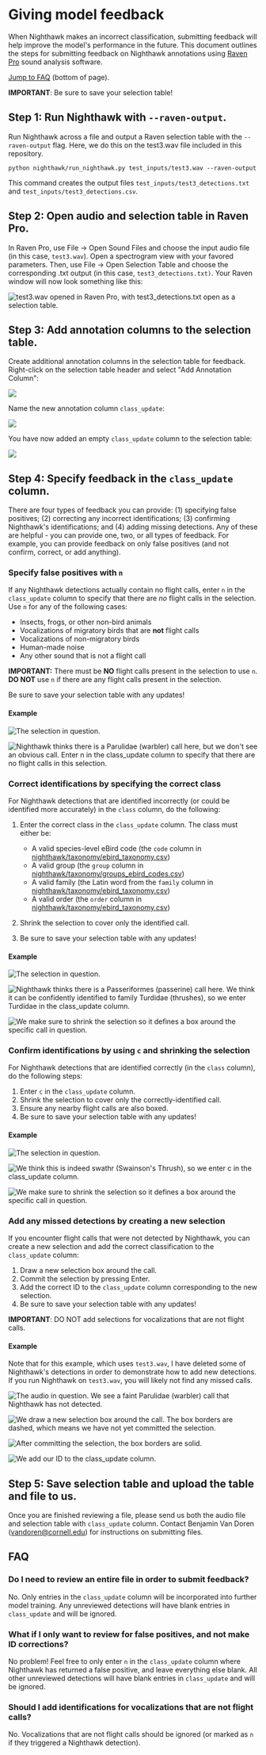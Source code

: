 # Giving model feedback

When Nighthawk makes an incorrect classification, submitting feedback will help improve the model's performance in the future. This document outlines the steps for submitting feedback on Nighthawk annotations using [Raven Pro](https://ravensoundsoftware.com/software/raven-pro/) sound analysis software.

[Jump to FAQ](#FAQ) (bottom of page).

**IMPORTANT**: Be sure to save your selection table!

## Step 1: Run Nighthawk with `--raven-output`.

Run Nighthawk across a file and output a Raven selection table with the `--raven-output` flag. Here, we do this on the test3.wav file included in this repository.

```         
python nighthawk/run_nighthawk.py test_inputs/test3.wav --raven-output
```

This command creates the output files `test_inputs/test3_detections.txt` and `test_inputs/test3_detections.csv`.

## Step 2: Open audio and selection table in Raven Pro.

In Raven Pro, use File -\> Open Sound Files and choose the input audio file (in this case, `test3.wav`). Open a spectrogram view with your favored parameters. Then, use File -\> Open Selection Table and choose the corresponding .txt output (in this case, `test3_detections.txt)`. Your Raven window will now look something like this:

![test3.wav opened in Raven Pro, with test3_detections.txt open as a selection table.](assets/file_and_seltab_opened.png)

## Step 3: Add annotation columns to the selection table.

Create additional annotation columns in the selection table for feedback. Right-click on the selection table header and select "Add Annotation Column":

![](assets/add_annot.png)

Name the new annotation column `class_update`:

![](assets/class_update.png)

You have now added an empty `class_update` column to the selection table:

![](assets/class_update_col.png)

## Step 4: Specify feedback in the `class_update` column.

There are four types of feedback you can provide: (1) specifying false positives; (2) correcting any incorrect identifications; (3) confirming Nighthawk's identifications; and (4) adding missing detections. Any of these are helpful - you can provide one, two, or all types of feedback. For example, you can provide feedback on only false positives (and not confirm, correct, or add anything).

### Specify false positives with `n`

If any Nighthawk detections actually contain no flight calls, enter `n` in the `class_update` column to specify that there are *no* flight calls in the selection. Use `n` for any of the following cases:

-   Insects, frogs, or other non-bird animals
-   Vocalizations of migratory birds that are **not** flight calls
-   Vocalizations of non-migratory birds
-   Human-made noise
-   Any other sound that is not a flight call

**IMPORTANT:** There must be **NO** flight calls present in the selection to use `n`. **DO NOT** use `n` if there are any flight calls present in the selection.

Be sure to save your selection table with any updates!

#### Example

![The selection in question.](assets/n_box.png)

![Nighthawk thinks there is a Parulidae (warbler) call here, but we don't see an obvious call. Enter `n` in the `class_update` column to specify that there are *no* flight calls in this selection.](assets/n.png)

### Correct identifications by specifying the correct class

For Nighthawk detections that are identified incorrectly (or could be identified more accurately) in the `class` column, do the following:

1.  Enter the correct class in the `class_update` column. The class must either be:

    -   A valid species-level eBird code (the `code` column in [nighthawk/taxonomy/ebird_taxonomy.csv](../../nighthawk/taxonomy/ebird_taxonomy.csv))
    -   A valid group (the `group` column in [nighthawk/taxonomy/groups_ebird_codes.csv](../../nighthawk/taxonomy/groups_ebird_codes.csv))
    -   A valid family (the Latin word from the `family` column in [nighthawk/taxonomy/ebird_taxonomy.csv](../../nighthawk/taxonomy/ebird_taxonomy.csv))
    -   A valid order (the `order` column in [nighthawk/taxonomy/ebird_taxonomy.csv](../../nighthawk/taxonomy/ebird_taxonomy.csv))

2.  Shrink the selection to cover only the identified call.

3.  Be sure to save your selection table with any updates!

#### Example

![The selection in question.](assets/turdidae_box_before.png)

![Nighthawk thinks there is a Passeriformes (passerine) call here. We think it can be confidently identified to family Turdidae (thrushes), so we enter `Turdidae` in the `class_update` column.](assets/turdidae.png)

![We make sure to shrink the selection so it defines a box around the specific call in question.](assets/turdidae_box_after.png)

### Confirm identifications by using `c` and shrinking the selection

For Nighthawk detections that are identified correctly (in the `class` column), do the following steps:

1.  Enter `c` in the `class_update` column.
2.  Shrink the selection to cover only the correctly-identified call.
3.  Ensure any nearby flight calls are also boxed.
4.  Be sure to save your selection table with any updates!

#### Example

![The selection in question.](assets/swathr_box_before.png)

![We think this is indeed swathr (Swainson's Thrush), so we enter `c` in the class_update column.](assets/swathr_c.png)

![We make sure to shrink the selection so it defines a box around the specific call in question.](assets/swathr_box_after.png)

### Add any missed detections by creating a new selection

If you encounter flight calls that were not detected by Nighthawk, you can create a new selection and add the correct classification to the `class_update` column:

1.  Draw a new selection box around the call.
2.  Commit the selection by pressing Enter.
3.  Add the correct ID to the `class_update` column corresponding to the new selection.
4.  Be sure to save your selection table with any updates!

**IMPORTANT**: DO NOT add selections for vocalizations that are not flight calls.

#### Example

Note that for this example, which uses `test3.wav`, I have deleted some of Nighthawk's detections in order to demonstrate how to add new detections. If you run Nighthawk on `test3.wav`, you will likely not find any missed calls.

![The audio in question. We see a faint Parulidae (warbler) call that Nighthawk has not detected.](assets/new_parulidae_spec.png)

![We draw a new selection box around the call. The box borders are dashed, which means we have not yet committed the selection.](assets/new_parulidae_uncommitted.png)

![After committing the selection, the box borders are solid.](assets/new_parulidae_committed.png)

![We add our ID to the `class_update` column.](assets/new_parulidae.png)

## Step 5: Save selection table and upload the table and file to us.

Once you are finished reviewing a file, please send us both the audio file and selection table with `class_update` column. Contact Benjamin Van Doren ([vandoren\@cornell.edu](mailto:vandoren@cornell.edu)) for instructions on submitting files.

## FAQ

### Do I need to review an entire file in order to submit feedback?

No. Only entries in the `class_update` column will be incorporated into further model training. Any unreviewed detections will have blank entries in `class_update` and will be ignored.

### What if I only want to review for false positives, and not make ID corrections?

No problem! Feel free to only enter `n` in the `class_update` column where Nighthawk has returned a false positive, and leave everything else blank. All other unreviewed detections will have blank entries in `class_update` and will be ignored.

### Should I add identifications for vocalizations that are not flight calls?

No. Vocalizations that are not flight calls should be ignored (or marked as `n` if they triggered a Nighthawk detection).

